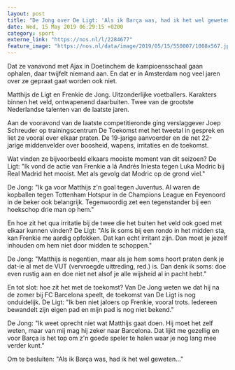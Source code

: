 ```yaml
---
layout: post
title: "De Jong over De Ligt: 'Als ik Barça was, had ik het wel geweten'"
date: Wed, 15 May 2019 06:29:15 +0200
category: sport
externe_link: "https://nos.nl/l/2284677"
feature_image: "https://nos.nl/data/image/2019/05/15/550007/1008x567.jpg"
---
```


<p>Dat ze vanavond met Ajax in Doetinchem de kampioensschaal gaan ophalen, daar twijfelt niemand aan. En dat er in Amsterdam nog veel jaren over ze gepraat gaat worden ook niet.</p>
<p>Matthijs de Ligt en Frenkie de Jong. Uitzonderlijke voetballers. Karakters binnen het veld, ontwapenend daarbuiten. Twee van de grootste Nederlandse talenten van de laatste jaren.</p>
<p>Aan de vooravond van de laatste competitieronde ging verslaggever Joep Schreuder op trainingscentrum De Toekomst met het tweetal in gesprek en liet ze vooral over elkaar praten. De 19-jarige aanvoerder en de net 22-jarige middenvelder over boosheid, wapens, irritaties en de toekomst.</p>
<p>Wat vinden ze bijvoorbeeld elkaars mooiste moment van dit seizoen? De Ligt: "Ik vond de actie van Frenkie a lá Andrés Iniesta tegen Luka Modric bij Real Madrid het mooist. Met als gevolg dat Modric op de grond viel."</p>
<p>De Jong: "Ik ga voor Matthijs z'n goal tegen Juventus. Al waren de kopballen tegen Tottenham Hotspur in de Champions League en Feyenoord in de beker ook belangrijk. Tegenwoordig zet een tegenstander bij een hoekschop drie man op hem."</p>
<p>En hoe zit het qua irritatie bij de twee die het buiten het veld ook goed met elkaar kunnen vinden? De Ligt: "Als ik soms bij een rondo in het midden sta, kan Frenkie me aardig opfokken. Dat kan echt irritant zijn. Dan moet je jezelf inhouden om hem niet door midden te schoppen."</p>
<p>De Jong: "Matthijs is negentien, maar als je hem soms hoort praten denk je dat-ie al met de VUT (vervroegde uittreding, red.) is. Dan denk ik soms: doe even rustig aan en doe niet net alsof je alle wijsheid al in pacht hebt."</p>
<p>En tot slot: hoe zit het met de toekomst? Van De Jong weten we dat hij na de zomer bij FC Barcelona speelt, de toekomst van De Ligt is nog onduidelijk. De Ligt: "Ik ben niet jaloers op Frenkie, vooral trots. Iedereen bewandelt zijn eigen pad en mijn pad is nog niet bekend."</p>
<p>De Jong: "Ik weet oprecht niet wat Matthijs gaat doen. Hij moet het zelf weten, maar van mij mag hij zeker naar Barcelona. Dat lijkt me gezellig en voor Barça is het top om z'n goede speler te halen waar je nog lang mee verder kunt."</p>
<p>Om te besluiten: "Als ik Barça was, had ik het wel geweten..."</p>
